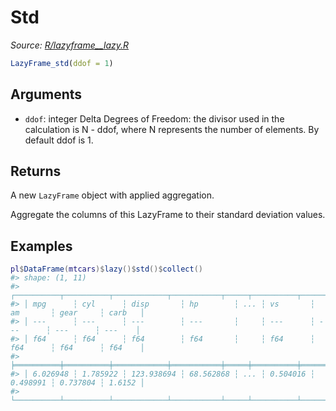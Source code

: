 # Std

*Source: [R/lazyframe__lazy.R](https://github.com/pola-rs/r-polars/tree/main/R/lazyframe__lazy.R)*

```r
LazyFrame_std(ddof = 1)
```

## Arguments

- `ddof`: integer Delta Degrees of Freedom: the divisor used in the calculation is N - ddof, where N represents the number of elements. By default ddof is 1.

## Returns

A new `LazyFrame` object with applied aggregation.

Aggregate the columns of this LazyFrame to their standard deviation values.

## Examples

<pre class='r-example'><code><span class='r-in'><span><span class='va'>pl</span><span class='op'>$</span><span class='fu'>DataFrame</span><span class='op'>(</span><span class='va'>mtcars</span><span class='op'>)</span><span class='op'>$</span><span class='fu'>lazy</span><span class='op'>(</span><span class='op'>)</span><span class='op'>$</span><span class='fu'>std</span><span class='op'>(</span><span class='op'>)</span><span class='op'>$</span><span class='fu'>collect</span><span class='op'>(</span><span class='op'>)</span></span></span>
<span class='r-out co'><span class='r-pr'>#&gt;</span> shape: (1, 11)</span>
<span class='r-out co'><span class='r-pr'>#&gt;</span> ┌──────────┬──────────┬────────────┬───────────┬─────┬──────────┬──────────┬──────────┬────────┐</span>
<span class='r-out co'><span class='r-pr'>#&gt;</span> │ mpg      ┆ cyl      ┆ disp       ┆ hp        ┆ ... ┆ vs       ┆ am       ┆ gear     ┆ carb   │</span>
<span class='r-out co'><span class='r-pr'>#&gt;</span> │ ---      ┆ ---      ┆ ---        ┆ ---       ┆     ┆ ---      ┆ ---      ┆ ---      ┆ ---    │</span>
<span class='r-out co'><span class='r-pr'>#&gt;</span> │ f64      ┆ f64      ┆ f64        ┆ f64       ┆     ┆ f64      ┆ f64      ┆ f64      ┆ f64    │</span>
<span class='r-out co'><span class='r-pr'>#&gt;</span> ╞══════════╪══════════╪════════════╪═══════════╪═════╪══════════╪══════════╪══════════╪════════╡</span>
<span class='r-out co'><span class='r-pr'>#&gt;</span> │ 6.026948 ┆ 1.785922 ┆ 123.938694 ┆ 68.562868 ┆ ... ┆ 0.504016 ┆ 0.498991 ┆ 0.737804 ┆ 1.6152 │</span>
<span class='r-out co'><span class='r-pr'>#&gt;</span> └──────────┴──────────┴────────────┴───────────┴─────┴──────────┴──────────┴──────────┴────────┘</span>
 </code></pre>
